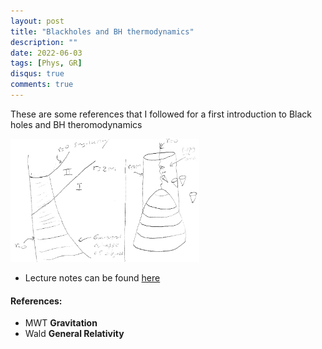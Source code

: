 ```yaml
---
layout: post
title: "Blackholes and BH thermodynamics"
description: ""
date: 2022-06-03
tags: [Phys, GR]
disqus: true
comments: true
---
```


These are some references that I followed for a first introduction to Black holes and BH theromodynamics

 <img src="/images/BH.png" style="width:60%">

- Lecture notes can be found  <a href="pdfs/Black holes I.pdf"> here </a>
<!--more-->
####  References:
- MWT **Gravitation**
- Wald **General Relativity**

